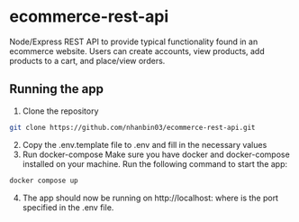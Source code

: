 # ecommerce-rest-api
Node/Express REST API to provide typical functionality found in an ecommerce website.  Users can create accounts, view products, add products to a cart, and place/view orders.

## Running the app
1. Clone the repository
```bash
git clone https://github.com/nhanbin03/ecommerce-rest-api.git
```
2. Copy the .env.template file to .env and fill in the necessary values
3. Run docker-compose
Make sure you have docker and docker-compose installed on your machine.  Run the following command to start the app:
```bash
docker compose up
```
4. The app should now be running on http://localhost:<port> where <port> is the port specified in the .env file.